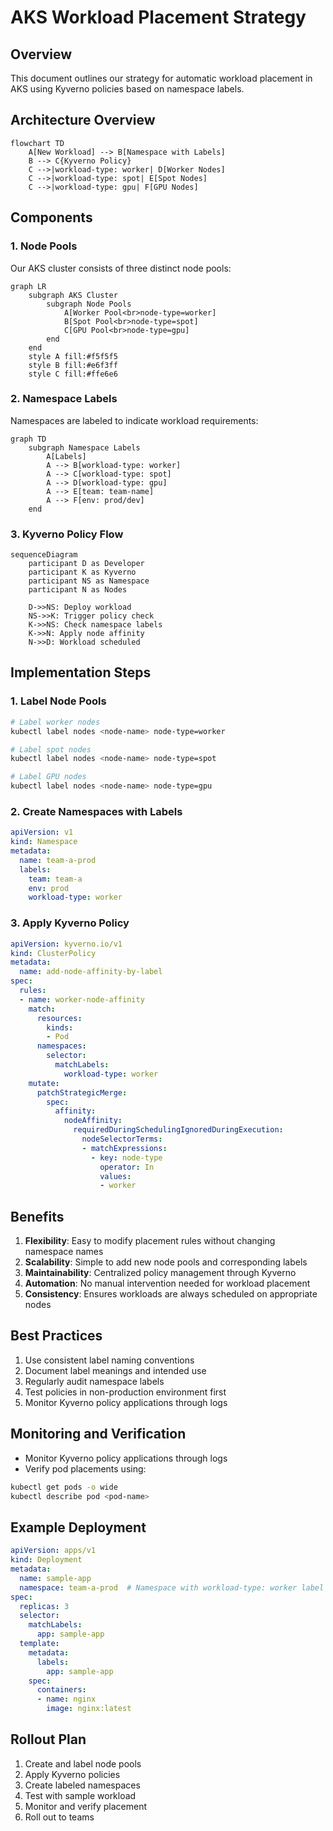# AKS Workload Placement Strategy
## Overview
This document outlines our strategy for automatic workload placement in AKS using Kyverno policies based on namespace labels.

## Architecture Overview
```mermaid
flowchart TD
    A[New Workload] --> B[Namespace with Labels]
    B --> C{Kyverno Policy}
    C -->|workload-type: worker| D[Worker Nodes]
    C -->|workload-type: spot| E[Spot Nodes]
    C -->|workload-type: gpu| F[GPU Nodes]
```

## Components

### 1. Node Pools
Our AKS cluster consists of three distinct node pools:
```mermaid
graph LR
    subgraph AKS Cluster
        subgraph Node Pools
            A[Worker Pool<br>node-type=worker]
            B[Spot Pool<br>node-type=spot]
            C[GPU Pool<br>node-type=gpu]
        end
    end
    style A fill:#f5f5f5
    style B fill:#e6f3ff
    style C fill:#ffe6e6
```

### 2. Namespace Labels
Namespaces are labeled to indicate workload requirements:
```mermaid
graph TD
    subgraph Namespace Labels
        A[Labels]
        A --> B[workload-type: worker]
        A --> C[workload-type: spot]
        A --> D[workload-type: gpu]
        A --> E[team: team-name]
        A --> F[env: prod/dev]
    end
```

### 3. Kyverno Policy Flow
```mermaid
sequenceDiagram
    participant D as Developer
    participant K as Kyverno
    participant NS as Namespace
    participant N as Nodes
    
    D->>NS: Deploy workload
    NS->>K: Trigger policy check
    K->>NS: Check namespace labels
    K->>N: Apply node affinity
    N->>D: Workload scheduled
```

## Implementation Steps

### 1. Label Node Pools
```bash
# Label worker nodes
kubectl label nodes <node-name> node-type=worker

# Label spot nodes
kubectl label nodes <node-name> node-type=spot

# Label GPU nodes
kubectl label nodes <node-name> node-type=gpu
```

### 2. Create Namespaces with Labels
```yaml
apiVersion: v1
kind: Namespace
metadata:
  name: team-a-prod
  labels:
    team: team-a
    env: prod
    workload-type: worker
```

### 3. Apply Kyverno Policy
```yaml
apiVersion: kyverno.io/v1
kind: ClusterPolicy
metadata:
  name: add-node-affinity-by-label
spec:
  rules:
  - name: worker-node-affinity
    match:
      resources:
        kinds:
        - Pod
      namespaces:
        selector:
          matchLabels:
            workload-type: worker
    mutate:
      patchStrategicMerge:
        spec:
          affinity:
            nodeAffinity:
              requiredDuringSchedulingIgnoredDuringExecution:
                nodeSelectorTerms:
                - matchExpressions:
                  - key: node-type
                    operator: In
                    values:
                    - worker
```

## Benefits
1. **Flexibility**: Easy to modify placement rules without changing namespace names
2. **Scalability**: Simple to add new node pools and corresponding labels
3. **Maintainability**: Centralized policy management through Kyverno
4. **Automation**: No manual intervention needed for workload placement
5. **Consistency**: Ensures workloads are always scheduled on appropriate nodes

## Best Practices
1. Use consistent label naming conventions
2. Document label meanings and intended use
3. Regularly audit namespace labels
4. Test policies in non-production environment first
5. Monitor Kyverno policy applications through logs

## Monitoring and Verification
- Monitor Kyverno policy applications through logs
- Verify pod placements using:
```bash
kubectl get pods -o wide
kubectl describe pod <pod-name>
```

## Example Deployment
```yaml
apiVersion: apps/v1
kind: Deployment
metadata:
  name: sample-app
  namespace: team-a-prod  # Namespace with workload-type: worker label
spec:
  replicas: 3
  selector:
    matchLabels:
      app: sample-app
  template:
    metadata:
      labels:
        app: sample-app
    spec:
      containers:
      - name: nginx
        image: nginx:latest
```

## Rollout Plan
1. Create and label node pools
2. Apply Kyverno policies
3. Create labeled namespaces
4. Test with sample workload
5. Monitor and verify placement
6. Roll out to teams
